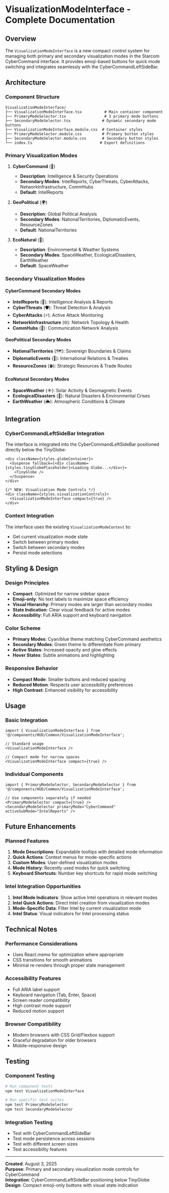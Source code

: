 # VisualizationModeInterface - Complete Documentation

## Overview

The `VisualizationModeInterface` is a new compact control system for managing both primary and secondary visualization modes in the Starcom CyberCommand interface. It provides emoji-based buttons for quick mode switching and integrates seamlessly with the CyberCommandLeftSideBar.

## Architecture

### Component Structure
```
VisualizationModeInterface/
├── VisualizationModeInterface.tsx          # Main container component
├── PrimaryModeSelector.tsx                 # 3 primary mode buttons
├── SecondaryModeSelector.tsx              # Dynamic secondary mode buttons
├── VisualizationModeInterface.module.css  # Container styles
├── PrimaryModeSelector.module.css         # Primary button styles
├── SecondaryModeSelector.module.css       # Secondary button styles
└── index.ts                              # Export definitions
```

### Primary Visualization Modes

1. **CyberCommand** (📑)
   - **Description**: Intelligence & Security Operations
   - **Secondary Modes**: IntelReports, CyberThreats, CyberAttacks, NetworkInfrastructure, CommHubs
   - **Default**: IntelReports

2. **GeoPolitical** (🌍)
   - **Description**: Global Political Analysis
   - **Secondary Modes**: NationalTerritories, DiplomaticEvents, ResourceZones
   - **Default**: NationalTerritories

3. **EcoNatural** (🌿)
   - **Description**: Environmental & Weather Systems
   - **Secondary Modes**: SpaceWeather, EcologicalDisasters, EarthWeather
   - **Default**: SpaceWeather

### Secondary Visualization Modes

#### CyberCommand Secondary Modes
- **IntelReports** (📑): Intelligence Analysis & Reports
- **CyberThreats** (🛡️): Threat Detection & Analysis
- **CyberAttacks** (⚡): Active Attack Monitoring
- **NetworkInfrastructure** (🌐): Network Topology & Health
- **CommHubs** (📡): Communication Network Analysis

#### GeoPolitical Secondary Modes
- **NationalTerritories** (🗺️): Sovereign Boundaries & Claims
- **DiplomaticEvents** (🤝): International Relations & Treaties
- **ResourceZones** (⛽): Strategic Resources & Trade Routes

#### EcoNatural Secondary Modes
- **SpaceWeather** (☀️): Solar Activity & Geomagnetic Events
- **EcologicalDisasters** (🌋): Natural Disasters & Environmental Crises
- **EarthWeather** (🌦️): Atmospheric Conditions & Climate

## Integration

### CyberCommandLeftSideBar Integration

The interface is integrated into the CyberCommandLeftSideBar positioned directly below the TinyGlobe:

```tsx
<div className={styles.globeContainer}>
  <Suspense fallback={<div className={styles.tinyGlobePlaceholder}>Loading Globe...</div>}>
    <TinyGlobe />
  </Suspense>
</div>

{/* NEW: Visualization Mode Controls */}
<div className={styles.visualizationControls}>
  <VisualizationModeInterface compact={true} />
</div>
```

### Context Integration

The interface uses the existing `VisualizationModeContext` to:
- Get current visualization mode state
- Switch between primary modes
- Switch between secondary modes
- Persist mode selections

## Styling & Design

### Design Principles
- **Compact**: Optimized for narrow sidebar space
- **Emoji-only**: No text labels to maximize space efficiency
- **Visual Hierarchy**: Primary modes are larger than secondary modes
- **State Indication**: Clear visual feedback for active modes
- **Accessibility**: Full ARIA support and keyboard navigation

### Color Scheme
- **Primary Modes**: Cyan/blue theme matching CyberCommand aesthetics
- **Secondary Modes**: Green theme to differentiate from primary
- **Active States**: Increased opacity and glow effects
- **Hover States**: Subtle animations and highlighting

### Responsive Behavior
- **Compact Mode**: Smaller buttons and reduced spacing
- **Reduced Motion**: Respects user accessibility preferences
- **High Contrast**: Enhanced visibility for accessibility

## Usage

### Basic Integration
```tsx
import { VisualizationModeInterface } from '@/components/HUD/Common/VisualizationModeInterface';

// Standard usage
<VisualizationModeInterface />

// Compact mode for narrow spaces
<VisualizationModeInterface compact={true} />
```

### Individual Components
```tsx
import { PrimaryModeSelector, SecondaryModeSelector } from '@/components/HUD/Common/VisualizationModeInterface';

// Use components separately if needed
<PrimaryModeSelector compact={true} />
<SecondaryModeSelector primaryMode="CyberCommand" activeSubMode="IntelReports" />
```

## Future Enhancements

### Planned Features
1. **Mode Descriptions**: Expandable tooltips with detailed mode information
2. **Quick Actions**: Context menus for mode-specific actions
3. **Custom Modes**: User-defined visualization modes
4. **Mode History**: Recently used modes for quick switching
5. **Keyboard Shortcuts**: Number key shortcuts for rapid mode switching

### Intel Integration Opportunities
1. **Intel Mode Indicators**: Show active Intel operations in relevant modes
2. **Intel Quick Actions**: Direct Intel creation from visualization modes
3. **Mode-Specific Data**: Filter Intel by current visualization mode
4. **Intel Status**: Visual indicators for Intel processing status

## Technical Notes

### Performance Considerations
- Uses React.memo for optimization where appropriate
- CSS transitions for smooth animations
- Minimal re-renders through proper state management

### Accessibility Features
- Full ARIA label support
- Keyboard navigation (Tab, Enter, Space)
- Screen reader compatibility
- High contrast mode support
- Reduced motion support

### Browser Compatibility
- Modern browsers with CSS Grid/Flexbox support
- Graceful degradation for older browsers
- Mobile-responsive design

## Testing

### Component Testing
```bash
# Run component tests
npm test VisualizationModeInterface

# Run specific test suites
npm test PrimaryModeSelector
npm test SecondaryModeSelector
```

### Integration Testing
- Test with CyberCommandLeftSideBar
- Test mode persistence across sessions
- Test with different screen sizes
- Test accessibility features

---

**Created**: August 3, 2025  
**Purpose**: Primary and secondary visualization mode controls for CyberCommand  
**Integration**: CyberCommandLeftSideBar positioning below TinyGlobe  
**Design**: Compact emoji-only buttons with visual state indication
